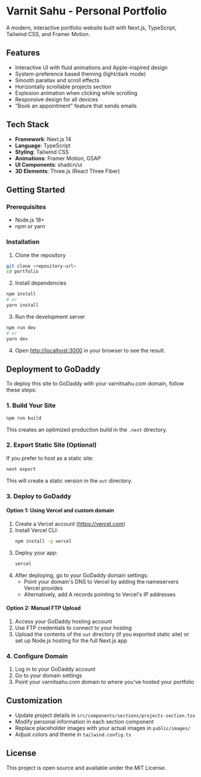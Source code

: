 # Varnit Sahu - Personal Portfolio

A modern, interactive portfolio website built with Next.js, TypeScript, Tailwind CSS, and Framer Motion.

## Features

- Interactive UI with fluid animations and Apple-inspired design
- System-preference based theming (light/dark mode)
- Smooth parallax and scroll effects
- Horizontally scrollable projects section
- Explosion animation when clicking while scrolling
- Responsive design for all devices
- "Book an appointment" feature that sends emails

## Tech Stack

- **Framework**: Next.js 14
- **Language**: TypeScript
- **Styling**: Tailwind CSS
- **Animations**: Framer Motion, GSAP
- **UI Components**: shadcn/ui
- **3D Elements**: Three.js (React Three Fiber)

## Getting Started

### Prerequisites

- Node.js 18+ 
- npm or yarn

### Installation

1. Clone the repository
```bash
git clone <repository-url>
cd portfolio
```

2. Install dependencies
```bash
npm install
# or
yarn install
```

3. Run the development server
```bash
npm run dev
# or
yarn dev
```

4. Open [http://localhost:3000](http://localhost:3000) in your browser to see the result.

## Deployment to GoDaddy

To deploy this site to GoDaddy with your varnitsahu.com domain, follow these steps:

### 1. Build Your Site

```bash
npm run build
```

This creates an optimized production build in the `.next` directory.

### 2. Export Static Site (Optional)

If you prefer to host as a static site:

```bash
next export
```

This will create a static version in the `out` directory.

### 3. Deploy to GoDaddy

#### Option 1: Using Vercel and custom domain

1. Create a Vercel account (https://vercel.com)
2. Install Vercel CLI:
   ```bash
   npm install -g vercel
   ```
3. Deploy your app:
   ```bash
   vercel
   ```
4. After deploying, go to your GoDaddy domain settings:
   - Point your domain's DNS to Vercel by adding the nameservers Vercel provides
   - Alternatively, add A records pointing to Vercel's IP addresses

#### Option 2: Manual FTP Upload

1. Access your GoDaddy hosting account
2. Use FTP credentials to connect to your hosting
3. Upload the contents of the `out` directory (if you exported static site) or set up Node.js hosting for the full Next.js app

### 4. Configure Domain

1. Log in to your GoDaddy account
2. Go to your domain settings
3. Point your varnitsahu.com domain to where you've hosted your portfolio

## Customization

- Update project details in `src/components/sections/projects-section.tsx`
- Modify personal information in each section component
- Replace placeholder images with your actual images in `public/images/`
- Adjust colors and theme in `tailwind.config.ts`

## License

This project is open source and available under the MIT License.
